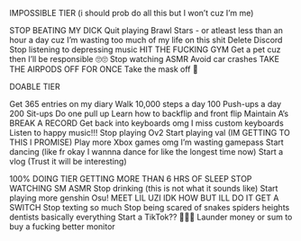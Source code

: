 IMPOSSIBLE TIER (i should prob do all this but I won’t cuz I’m me) 

STOP BEATING MY DICK
Quit playing Brawl Stars - or atleast less than an hour a day cuz I’m wasting too much of my life on this shit 
Delete Discord 
Stop listening to depressing music 
HIT THE FUCKING GYM 
Get a pet cuz then I’ll be responsible 🙄🙄
Stop watching ASMR 
Avoid car crashes 
 TAKE THE AIRPODS OFF FOR ONCE 
Take the mask off 🥺

DOABLE TIER 

Get 365 entries on my diary 
Walk 10,000 steps a day 
100 Push-ups a day 
200 Sit-ups 
Do one pull up 
Learn how to backflip and front flip 
Maintain A’s
BREAK A RECORD 
Get back into keyboards omg I miss custom keyboards 
Listen to happy music!!! 
Stop playing Ov2 
Start playing val (IM GETTING TO THIS I PROMISE) 
Play more Xbox games omg I’m wasting gamepass 
Start dancing (like fr okay I wannna dance for like the longest time now) 
Start a vlog (Trust it will be interesting)

100% DOING TIER 
GETTING MORE THAN 6 HRS OF SLEEP 
STOP WATCHING SM ASMR 
Stop drinking (this is not what it sounds like) 
Start playing more genshin 
Osu! 
MEET LIL UZI IDK HOW BUT ILL DO IT 
GET A SWITCH 
Stop texting so much 
Stop being scared of snakes spiders heights dentists basically everything 
Start a TikTok?? 👀👀🙃
Launder money or sum to buy a fucking better monitor 
